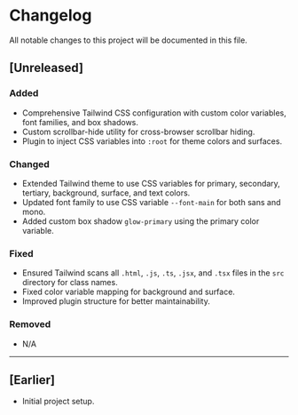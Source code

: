 # Changelog

All notable changes to this project will be documented in this file.

## [Unreleased]

### Added

- Comprehensive Tailwind CSS configuration with custom color variables, font families, and box shadows.
- Custom scrollbar-hide utility for cross-browser scrollbar hiding.
- Plugin to inject CSS variables into `:root` for theme colors and surfaces.

### Changed

- Extended Tailwind theme to use CSS variables for primary, secondary, tertiary, background, surface, and text colors.
- Updated font family to use CSS variable `--font-main` for both sans and mono.
- Added custom box shadow `glow-primary` using the primary color variable.

### Fixed

- Ensured Tailwind scans all `.html`, `.js`, `.ts`, `.jsx`, and `.tsx` files in the `src` directory for class names.
- Fixed color variable mapping for background and surface.
- Improved plugin structure for better maintainability.

### Removed

- N/A

---

## [Earlier]

- Initial project setup.
